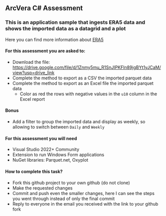 ﻿## ArcVera C# Assessment

### This is an application sample that ingests ERA5 data and shows the imported data as a datagrid and a plot
Here you can find more information about [ERA5](https://cds.climate.copernicus.eu/)

#### For this assessment you are asked to:
* Download the file: https://drive.google.com/file/d/1Znmy5mu_R1SnJIPKFln89jgBYt1yJCaM/view?usp=drive_link
* Complete the method to export as a CSV the imported parquet data
* Complete the method to export as an Excel file the imported parquet data
  * Color as red the rows with negative values in the `u10` column in the Excel report

#### Bonus
* Add a filter to group the imported data and display as weekly, so allowing to switch between `Daily` and `Weekly`

#### For this assessment you will need
* Visual Studio 2022+ Community
* Extension to run Windows Form applications
* NuGet libraries: Parquet.net, Oxyplot

#### How to complete this task?
* Fork this github project to your own github (do not clone)
* Make the requested changes
* Commit and push even the smaller changes, here I can see the steps you went through instead of only the final commit
* Reply to everyone in the email you received with the link to your github fork
